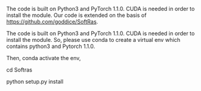 The code is built on Python3 and PyTorch 1.1.0. CUDA is needed in order to install the module. Our code is extended on the basis of https://github.com/goddice/SoftRas.

The code is built on Python3 and PyTorch 1.1.0. CUDA is needed in order to install the module. So, please use conda to create a virtual env which contains python3 and Pytorch 1.1.0. 


Then, conda activate the env,

cd Softras

python setup.py install
